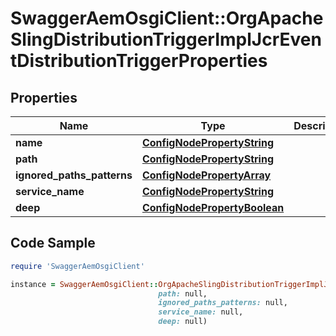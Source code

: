 # SwaggerAemOsgiClient::OrgApacheSlingDistributionTriggerImplJcrEventDistributionTriggerProperties

## Properties

Name | Type | Description | Notes
------------ | ------------- | ------------- | -------------
**name** | [**ConfigNodePropertyString**](ConfigNodePropertyString.md) |  | [optional] 
**path** | [**ConfigNodePropertyString**](ConfigNodePropertyString.md) |  | [optional] 
**ignored_paths_patterns** | [**ConfigNodePropertyArray**](ConfigNodePropertyArray.md) |  | [optional] 
**service_name** | [**ConfigNodePropertyString**](ConfigNodePropertyString.md) |  | [optional] 
**deep** | [**ConfigNodePropertyBoolean**](ConfigNodePropertyBoolean.md) |  | [optional] 

## Code Sample

```ruby
require 'SwaggerAemOsgiClient'

instance = SwaggerAemOsgiClient::OrgApacheSlingDistributionTriggerImplJcrEventDistributionTriggerProperties.new(name: null,
                                 path: null,
                                 ignored_paths_patterns: null,
                                 service_name: null,
                                 deep: null)
```


